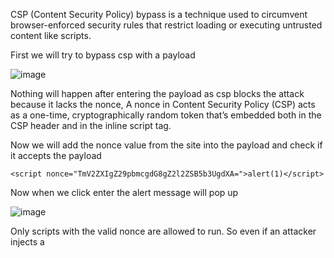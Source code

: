 CSP (Content Security Policy) bypass is a technique used to circumvent browser-enforced security rules that restrict loading or executing untrusted content like scripts.

First we will try to bypass csp with a payload <script>alert(1)</script>

![image](https://github.com/user-attachments/assets/efee85f7-4862-43af-81bb-97727a960b5e)

Nothing will happen after entering the payload as csp blocks the attack because it lacks the nonce, A nonce in Content Security Policy (CSP) acts as a one-time, cryptographically random token that’s embedded both in the CSP header and in the inline script tag.

Now we will add the nonce value from the site into the payload and check if it accepts the payload

`<script nonce="TmV2ZXIgZ29pbmcgdG8gZ2l2ZSB5b3UgdXA=">alert(1)</script>` 

Now when we click enter the alert message will pop up 

![image](https://github.com/user-attachments/assets/06852ae7-6ff3-4864-99fe-a636963dd906)

Only scripts with the valid nonce are allowed to run. So even if an attacker injects a <script>, it won't execute unless they know the exact nonce, which changes on every request making XSS much harder to pull off.

Now to detect it through splunk

Before detection part we need to add the php post value into a log that will be forwarded to splunk,only then we can detect the payload

![image](https://github.com/user-attachments/assets/dfe212e8-4d07-49dc-968c-8690b7bc98b7)

Now we can serch for common xss attack payload terms 

![image](https://github.com/user-attachments/assets/515c2876-a4ad-462d-9d34-768ff7c8d567)

In the attckers log we can also see that nonce is also added into the paylaod by the attacker so we can be sure that csp bypass attack was tried here

A Content-Security-Policy header allows script execution only if the nonce is valid.The script would be blocked otherwise.
